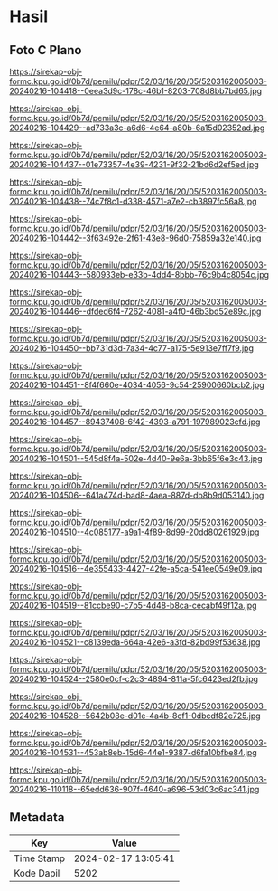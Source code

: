 # Hasil

## Foto C Plano

https://sirekap-obj-formc.kpu.go.id/0b7d/pemilu/pdpr/52/03/16/20/05/5203162005003-20240216-104418--0eea3d9c-178c-46b1-8203-708d8bb7bd65.jpg

https://sirekap-obj-formc.kpu.go.id/0b7d/pemilu/pdpr/52/03/16/20/05/5203162005003-20240216-104429--ad733a3c-a6d6-4e64-a80b-6a15d02352ad.jpg

https://sirekap-obj-formc.kpu.go.id/0b7d/pemilu/pdpr/52/03/16/20/05/5203162005003-20240216-104437--01e73357-4e39-4231-9f32-21bd6d2ef5ed.jpg

https://sirekap-obj-formc.kpu.go.id/0b7d/pemilu/pdpr/52/03/16/20/05/5203162005003-20240216-104438--74c7f8c1-d338-4571-a7e2-cb3897fc56a8.jpg

https://sirekap-obj-formc.kpu.go.id/0b7d/pemilu/pdpr/52/03/16/20/05/5203162005003-20240216-104442--3f63492e-2f61-43e8-96d0-75859a32e140.jpg

https://sirekap-obj-formc.kpu.go.id/0b7d/pemilu/pdpr/52/03/16/20/05/5203162005003-20240216-104443--580933eb-e33b-4dd4-8bbb-76c9b4c8054c.jpg

https://sirekap-obj-formc.kpu.go.id/0b7d/pemilu/pdpr/52/03/16/20/05/5203162005003-20240216-104446--dfded6f4-7262-4081-a4f0-46b3bd52e89c.jpg

https://sirekap-obj-formc.kpu.go.id/0b7d/pemilu/pdpr/52/03/16/20/05/5203162005003-20240216-104450--bb731d3d-7a34-4c77-a175-5e913e7ff7f9.jpg

https://sirekap-obj-formc.kpu.go.id/0b7d/pemilu/pdpr/52/03/16/20/05/5203162005003-20240216-104451--8f4f660e-4034-4056-9c54-25900660bcb2.jpg

https://sirekap-obj-formc.kpu.go.id/0b7d/pemilu/pdpr/52/03/16/20/05/5203162005003-20240216-104457--89437408-6f42-4393-a791-197989023cfd.jpg

https://sirekap-obj-formc.kpu.go.id/0b7d/pemilu/pdpr/52/03/16/20/05/5203162005003-20240216-104501--545d8f4a-502e-4d40-9e6a-3bb65f6e3c43.jpg

https://sirekap-obj-formc.kpu.go.id/0b7d/pemilu/pdpr/52/03/16/20/05/5203162005003-20240216-104506--641a474d-bad8-4aea-887d-db8b9d053140.jpg

https://sirekap-obj-formc.kpu.go.id/0b7d/pemilu/pdpr/52/03/16/20/05/5203162005003-20240216-104510--4c085177-a9a1-4f89-8d99-20dd80261929.jpg

https://sirekap-obj-formc.kpu.go.id/0b7d/pemilu/pdpr/52/03/16/20/05/5203162005003-20240216-104516--4e355433-4427-42fe-a5ca-541ee0549e09.jpg

https://sirekap-obj-formc.kpu.go.id/0b7d/pemilu/pdpr/52/03/16/20/05/5203162005003-20240216-104519--81ccbe90-c7b5-4d48-b8ca-cecabf49f12a.jpg

https://sirekap-obj-formc.kpu.go.id/0b7d/pemilu/pdpr/52/03/16/20/05/5203162005003-20240216-104521--c8139eda-664a-42e6-a3fd-82bd99f53638.jpg

https://sirekap-obj-formc.kpu.go.id/0b7d/pemilu/pdpr/52/03/16/20/05/5203162005003-20240216-104524--2580e0cf-c2c3-4894-811a-5fc6423ed2fb.jpg

https://sirekap-obj-formc.kpu.go.id/0b7d/pemilu/pdpr/52/03/16/20/05/5203162005003-20240216-104528--5642b08e-d01e-4a4b-8cf1-0dbcdf82e725.jpg

https://sirekap-obj-formc.kpu.go.id/0b7d/pemilu/pdpr/52/03/16/20/05/5203162005003-20240216-104531--453ab8eb-15d6-44e1-9387-d6fa10bfbe84.jpg

https://sirekap-obj-formc.kpu.go.id/0b7d/pemilu/pdpr/52/03/16/20/05/5203162005003-20240216-110118--65edd636-907f-4640-a696-53d03c6ac341.jpg


## Metadata

| Key        | Value               |
| ---------- | ------------------- |
| Time Stamp | 2024-02-17 13:05:41 |
| Kode Dapil | 5202                |



